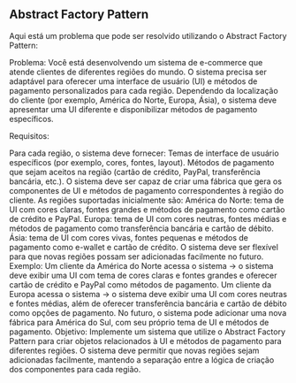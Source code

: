 <h2>Abstract Factory Pattern</h2>

<p>Aqui está um problema que pode ser resolvido utilizando o Abstract Factory Pattern:

Problema:
Você está desenvolvendo um sistema de e-commerce que atende clientes de diferentes regiões do mundo. O sistema precisa ser adaptável para oferecer uma interface de usuário (UI) e métodos de pagamento personalizados para cada região. Dependendo da localização do cliente (por exemplo, América do Norte, Europa, Ásia), o sistema deve apresentar uma UI diferente e disponibilizar métodos de pagamento específicos.

Requisitos:

Para cada região, o sistema deve fornecer:
Temas de interface de usuário específicos (por exemplo, cores, fontes, layout).
Métodos de pagamento que sejam aceitos na região (cartão de crédito, PayPal, transferência bancária, etc.).
O sistema deve ser capaz de criar uma fábrica que gera os componentes de UI e métodos de pagamento correspondentes à região do cliente.
As regiões suportadas inicialmente são:
América do Norte: tema de UI com cores claras, fontes grandes e métodos de pagamento como cartão de crédito e PayPal.
Europa: tema de UI com cores neutras, fontes médias e métodos de pagamento como transferência bancária e cartão de débito.
Ásia: tema de UI com cores vivas, fontes pequenas e métodos de pagamento como e-wallet e cartão de crédito.
O sistema deve ser flexível para que novas regiões possam ser adicionadas facilmente no futuro.
Exemplo:
Um cliente da América do Norte acessa o sistema → o sistema deve exibir uma UI com tema de cores claras e fontes grandes e oferecer cartão de crédito e PayPal como métodos de pagamento.
Um cliente da Europa acessa o sistema → o sistema deve exibir uma UI com cores neutras e fontes médias, além de oferecer transferência bancária e cartão de débito como opções de pagamento.
No futuro, o sistema pode adicionar uma nova fábrica para América do Sul, com seu próprio tema de UI e métodos de pagamento.
Objetivo:
Implemente um sistema que utilize o Abstract Factory Pattern para criar objetos relacionados à UI e métodos de pagamento para diferentes regiões. O sistema deve permitir que novas regiões sejam adicionadas facilmente, mantendo a separação entre a lógica de criação dos componentes para cada região.</p>